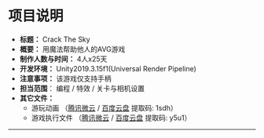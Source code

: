 
# 项目说明

* **标题：** Crack The Sky
* **概要：** 用魔法帮助他人的AVG游戏
* **制作人数与时间：** 4人x25天
* **开发环境：** Unity2019.3.15f1(Universal Render Pipeline)
* **注意事项：** 该游戏仅支持手柄
* **担当范围**： 编程 / 特效 / 关卡与相机设置
* **其它文件：**
  * 游玩动画 （[腾讯微云](https://share.weiyun.com/QvUj1PEF) / [百度云盘](https://pan.baidu.com/s/16V5i6bRO-WJ0EImJSIk7iw) 提取码: 1sdh）
  * 游戏执行文件 （[腾讯微云](https://share.weiyun.com/S865Kcn6) / [百度云盘](https://pan.baidu.com/s/1v5ayf6BiwSrESJ0u4z4UjQ) 提取码: y5u1）
---